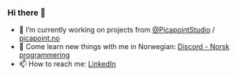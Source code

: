 ### Hi there 👋

<!--
**msingstad/msingstad** is a ✨ _special_ ✨ repository because its `README.md` (this file) appears on your GitHub profile.

Here are some ideas to get you started:
-->

- 🔭  I’m currently working on projects from <a href='https://github.com/PicapointStudio'>@PicapointStudio</a> / <a href='https://www.picapoint.no'>picapoint.no</a>
- 🌱  Come learn new things with me in Norwegian: <a href='https://discord.gg/z5TXt2J'>Discord - Norsk programmering</a>
- 📫  How to reach me: <a href='https://no.linkedin.com/in/msingstad'>LinkedIn</a>


